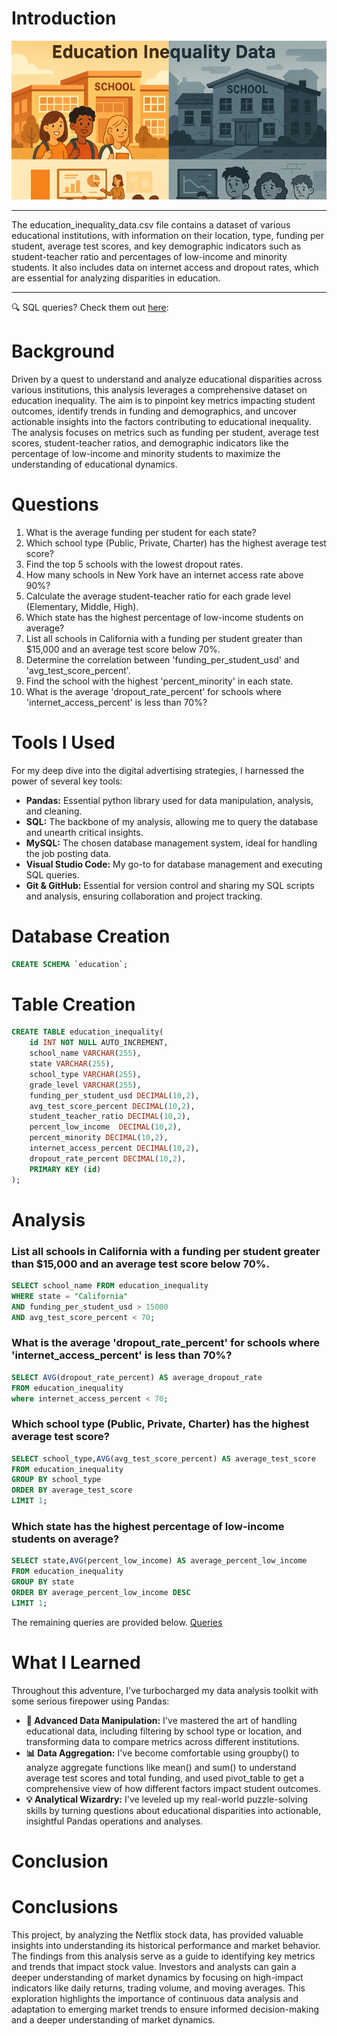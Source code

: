 # Introduction
![Education](assets/education.png)
***
The education_inequality_data.csv file contains a dataset of various educational institutions, with information on their location, type, funding per student, average test scores, and key demographic indicators such as student-teacher ratio and percentages of low-income and minority students. It also includes data on internet access and dropout rates, which are essential for analyzing disparities in education.
***
🔍 SQL queries? Check them out [here](/queries/):
# Background
Driven by a quest to understand and analyze educational disparities across various institutions, this analysis leverages a comprehensive dataset on education inequality. The aim is to pinpoint key metrics impacting student outcomes, identify trends in funding and demographics, and uncover actionable insights into the factors contributing to educational inequality. The analysis focuses on metrics such as funding per student, average test scores, student-teacher ratios, and demographic indicators like the percentage of low-income and minority students to maximize the understanding of educational dynamics.
# Questions
1. What is the average funding per student for each state?
2. Which school type (Public, Private, Charter) has the highest average test score?
3. Find the top 5 schools with the lowest dropout rates.
4. How many schools in New York have an internet access rate above 90%?
5. Calculate the average student-teacher ratio for each grade level (Elementary, Middle, High).
6. Which state has the highest percentage of low-income students on average?
7. List all schools in California with a funding per student greater than $15,000 and an average test score below 70%.
8. Determine the correlation between 'funding_per_student_usd' and 'avg_test_score_percent'. 
9. Find the school with the highest 'percent_minority' in each state.
10. What is the average 'dropout_rate_percent' for schools where 'internet_access_percent' is less than 70%?
# Tools I Used
For my deep dive into the digital advertising strategies, I harnessed the power of several key tools:
- **Pandas:** Essential python library used for data manipulation, analysis, and cleaning.
- **SQL:** The backbone of my analysis, allowing me to query the database and unearth critical insights.
- **MySQL:** The chosen database management system, ideal for handling the job posting data.
- **Visual Studio Code:** My go-to for database management and executing SQL queries.
- **Git & GitHub:** Essential for version control and sharing my SQL scripts and analysis, ensuring collaboration and project tracking.
# Database Creation
```sql
CREATE SCHEMA `education`;
```
# Table Creation
```sql
CREATE TABLE education_inequality(
    id INT NOT NULL AUTO_INCREMENT,
    school_name VARCHAR(255),
    state VARCHAR(255),
    school_type VARCHAR(255),
    grade_level VARCHAR(255),
    funding_per_student_usd DECIMAL(10,2),
    avg_test_score_percent DECIMAL(10,2),
    student_teacher_ratio DECIMAL(10,2),
    percent_low_income  DECIMAL(10,2),
    percent_minority DECIMAL(10,2),
    internet_access_percent DECIMAL(10,2),
    dropout_rate_percent DECIMAL(10,2),
    PRIMARY KEY (id)
);
```
# Analysis
### List all schools in California with a funding per student greater than $15,000 and an average test score below 70%.
```sql
SELECT school_name FROM education_inequality
WHERE state = "California"
AND funding_per_student_usd > 15000 
AND avg_test_score_percent < 70;
```
### What is the average 'dropout_rate_percent' for schools where 'internet_access_percent' is less than 70%?
```sql
SELECT AVG(dropout_rate_percent) AS average_dropout_rate
FROM education_inequality
where internet_access_percent < 70;
```
### Which school type (Public, Private, Charter) has the highest average test score?
```sql
SELECT school_type,AVG(avg_test_score_percent) AS average_test_score
FROM education_inequality
GROUP BY school_type
ORDER BY average_test_score
LIMIT 1;
```
### Which state has the highest percentage of low-income students on average?
```sql
SELECT state,AVG(percent_low_income) AS average_percent_low_income
FROM education_inequality
GROUP BY state
ORDER BY average_percent_low_income DESC
LIMIT 1;
```
The remaining queries are provided below.
[Queries](/queries/)

# What I Learned
Throughout this adventure, I've turbocharged my data analysis toolkit with some serious firepower using Pandas:
- **🧩 Advanced Data Manipulation:** I've mastered the art of handling educational data, including filtering by school type or location, and transforming data to compare metrics across different institutions.
- **📊 Data Aggregation:** I've become comfortable using groupby() to analyze aggregate functions like mean() and sum() to understand average test scores and total funding, and used pivot_table to get a comprehensive view of how different factors impact student outcomes.
- **💡 Analytical Wizardry:** I've leveled up my real-world puzzle-solving skills by turning questions about educational disparities into actionable, insightful Pandas operations and analyses.
# Conclusion
# Conclusions
This project, by analyzing the Netflix stock data, has provided valuable insights into understanding its historical performance and market behavior. The findings from this analysis serve as a guide to identifying key metrics and trends that impact stock value. Investors and analysts can gain a deeper understanding of market dynamics by focusing on high-impact indicators like daily returns, trading volume, and moving averages. This exploration highlights the importance of continuous data analysis and adaptation to emerging market trends to ensure informed decision-making and a deeper understanding of market dynamics.
